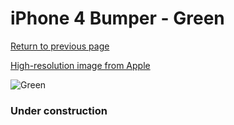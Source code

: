 # iPhone 4 Bumper - Green

[Return to previous page](/iphone_4)

[High-resolution image from Apple](https://store.storeimages.cdn-apple.com/8756/as-images.apple.com/is/MC671?wid=4500&hei=4500&fmt=png)

<div style="width: 384px"><img src="/everyphone/MC671.png" alt="Green"></div>

### Under construction
